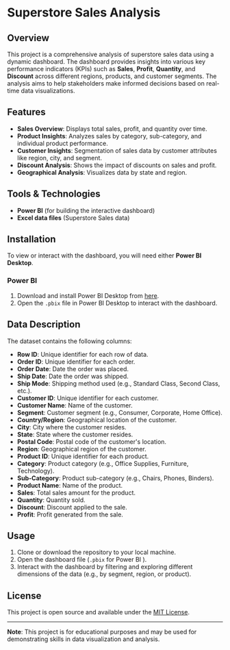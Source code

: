 # Superstore Sales Analysis

## Overview
This project is a comprehensive analysis of superstore sales data using a dynamic dashboard. The dashboard provides insights into various key performance indicators (KPIs) such as **Sales**, **Profit**, **Quantity**, and **Discount** across different regions, products, and customer segments. The analysis aims to help stakeholders make informed decisions based on real-time data visualizations.

## Features
- **Sales Overview**: Displays total sales, profit, and quantity over time.
- **Product Insights**: Analyzes sales by category, sub-category, and individual product performance.
- **Customer Insights**: Segmentation of sales data by customer attributes like region, city, and segment.
- **Discount Analysis**: Shows the impact of discounts on sales and profit.
- **Geographical Analysis**: Visualizes data by state and region.

## Tools & Technologies
- **Power BI**  (for building the interactive dashboard)
- **Excel data files** (Superstore Sales data)

## Installation
To view or interact with the dashboard, you will need either **Power BI Desktop**.

### Power BI
1. Download and install Power BI Desktop from [here](https://powerbi.microsoft.com/desktop/).
2. Open the `.pbix` file in Power BI Desktop to interact with the dashboard.


## Data Description
The dataset contains the following columns:
- **Row ID**: Unique identifier for each row of data.
- **Order ID**: Unique identifier for each order.
- **Order Date**: Date the order was placed.
- **Ship Date**: Date the order was shipped.
- **Ship Mode**: Shipping method used (e.g., Standard Class, Second Class, etc.).
- **Customer ID**: Unique identifier for each customer.
- **Customer Name**: Name of the customer.
- **Segment**: Customer segment (e.g., Consumer, Corporate, Home Office).
- **Country/Region**: Geographical location of the customer.
- **City**: City where the customer resides.
- **State**: State where the customer resides.
- **Postal Code**: Postal code of the customer's location.
- **Region**: Geographical region of the customer.
- **Product ID**: Unique identifier for each product.
- **Category**: Product category (e.g., Office Supplies, Furniture, Technology).
- **Sub-Category**: Product sub-category (e.g., Chairs, Phones, Binders).
- **Product Name**: Name of the product.
- **Sales**: Total sales amount for the product.
- **Quantity**: Quantity sold.
- **Discount**: Discount applied to the sale.
- **Profit**: Profit generated from the sale.

## Usage
1. Clone or download the repository to your local machine.
2. Open the dashboard file (`.pbix` for Power BI ).
3. Interact with the dashboard by filtering and exploring different dimensions of the data (e.g., by segment, region, or product).


## License
This project is open source and available under the [MIT License](LICENSE).

---

**Note**: This project is for educational purposes and may be used for demonstrating skills in data visualization and analysis.
